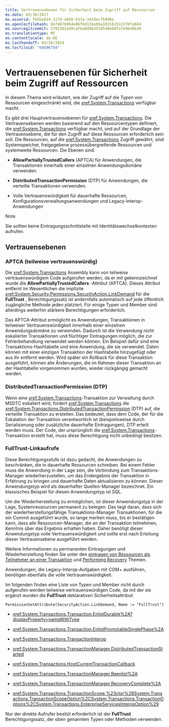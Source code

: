 ```yaml
---
title: Vertrauensebenen für Sicherheit beim Zugriff auf Ressourcen
ms.date: 03/30/2017
ms.assetid: fb5be924-317d-4d69-b33a-3d18ecfb9d6e
ms.openlocfilehash: 847467b964e86f6d13be6ba103162512270fa684
ms.sourcegitcommit: 2701302a99cafbe0d86d53d540eb0fa7e9b46b36
ms.translationtype: MT
ms.contentlocale: de-DE
ms.lasthandoff: 04/28/2019
ms.locfileid: "64596758"
---
```

# <a name="security-trust-levels-in-accessing-resources"></a>Vertrauensebenen für Sicherheit beim Zugriff auf Ressourcen
In diesem Thema wird erläutert, wie der Zugriff auf die Typen von Ressourcen eingeschränkt wird, die <xref:System.Transactions> verfügbar macht.  
  
 Es gibt drei Hauptvertrauensebenen für <xref:System.Transactions>. Die Vertrauensebenen werden basierend auf den Ressourcentypen definiert, die <xref:System.Transactions> verfügbar macht, und auf der Grundlage der Vertrauensebene, die für den Zugriff auf diese Ressourcen erforderlich sein soll. Die Ressourcen, auf die <xref:System.Transactions> Zugriff gewährt, sind Systemspeicher, freigegebene prozessübergreifende Ressourcen und systemweite Ressourcen. Die Ebenen sind:  
  
- **AllowPartiallyTrustedCallers** (APTCA) für Anwendungen, die Transaktionen innerhalb einer einzelnen Anwendungsdomäne verwenden.  
  
- **DistributedTransactionPermission** (DTP) für Anwendungen, die verteilte Transaktionen verwenden.  
  
- Volle Vertrauenswürdigkeit für dauerhafte Ressourcen, Konfigurationsverwaltungsanwendungen und Legacy-Interop-Anwendungen  
  
> [!NOTE]
>  Sie sollten keine Eintragungsschnittstelle mit Identitätswechselkontexten aufrufen.  
  
## <a name="trust-levels"></a>Vertrauensebenen  
  
### <a name="aptca-partial-trust"></a>APTCA (teilweise vertrauenswürdig)  
 Die <xref:System.Transactions> Assembly kann von teilweise vertrauenswürdigem Code aufgerufen werden, da er mit gekennzeichnet wurde die **AllowPartiallyTrustedCallers** -Attribut (APTCA). Dieses Attribut entfernt im Wesentlichen die implizite <xref:System.Security.Permissions.SecurityAction.LinkDemand> für die **FullTrust** , Berechtigungssatz ist andernfalls automatisch auf jede öffentlich zugängliche Methode jeden platziert. Für einige Typen und Member sind allerdings weiterhin stärkere Berechtigungen erforderlich.  
  
 Das APTCA-Attribut ermöglicht es Anwendungen, Transaktionen in teilweiser Vertrauenswürdigkeit innerhalb einer einzelnen Anwendungsdomäne zu verwenden. Dadurch ist die Verwendung nicht eskalierter Transaktionen und flüchtiger Eintragungen möglich, die zur Fehlerbehandlung verwendet werden können. Ein Beispiel dafür sind eine Transaktions-Hashtabelle und eine Anwendung, die sie verwendet. Daten können mit einer einzigen Transaktion der Hashtabelle hinzugefügt oder aus ihr entfernt werden. Wird später ein Rollback für diese Transaktion ausgeführt, können alle Änderungen, die im Rahmen dieser Transaktion an der Hashtabelle vorgenommen wurden, wieder rückgängig gemacht werden.  
  
### <a name="distributedtransactionpermission-dtp"></a>DistributedTransactionPermission (DTP)  
 Wenn eine <xref:System.Transactions>-Transaktion zur Verwaltung durch MSDTC eskaliert wird, fordert <xref:System.Transactions> die <xref:System.Transactions.DistributedTransactionPermission> (DTP) auf, die verteilte Transaktion zu erstellen. Das bedeutet, dass dem Code, der für die Eskalation der Transaktion verantwortlich ist (beispielsweise durch Serialisierung oder zusätzliche dauerhafte Eintragungen), DTP erteilt werden muss. Der Code, der ursprünglich die <xref:System.Transactions>-Transaktion erstellt hat, muss diese Berechtigung nicht unbedingt besitzen.  
  
### <a name="fulltrust-link-demands"></a>FullTrust-Linkaufrufe  
 Diese Berechtigungsstufe ist dazu gedacht, die Anwendungen zu beschränken, die in dauerhafte Ressourcen schreiben. Bei einem Fehler muss die Anwendung in der Lage sein, die Verbindung zum Transaktions-Manager wiederherzustellen, um das Endergebnis der Transaktion in Erfahrung zu bringen und dauerhafte Daten aktualisieren zu können. Dieser Anwendungstyp wird als dauerhafter Quellen-Manager bezeichnet. Ein klassisches Beispiel für diesen Anwendungstyp ist SQL.  
  
 Um die Wiederherstellung zu ermöglichen, ist dieser Anwendungstyp in der Lage, Systemressourcen permanent zu belegen. Das liegt daran, dass sich der wiederherstellungsfähige Transaktions-Manager Transaktionen, für die ein Commit ausgeführt wurde, so lange merken muss, bis er bestätigen kann, dass alle Ressourcen-Manager, die an der Transaktion teilnehmen, Kenntnis über das Ergebnis erhalten haben. Daher benötigt dieser Anwendungstyp volle Vertrauenswürdigkeit und sollte erst nach Erteilung dieser Vertrauensebene ausgeführt werden.  
  
 Weitere Informationen zu permanenten Eintragungen und Wiederherstellung finden Sie unter den [eintragen von Ressourcen als Teilnehmer an einer Transaktion](../../../../docs/framework/data/transactions/enlisting-resources-as-participants-in-a-transaction.md) und [Performing Recovery](../../../../docs/framework/data/transactions/performing-recovery.md) Themen.  
  
 Anwendungen, die Legacy-Interop-Aufgaben mit COM+ ausführen, benötigen ebenfalls die volle Vertrauenswürdigkeit.  
  
 Im folgenden finden eine Liste von Typen und Member nicht durch aufgerufen werden teilweise vertrauenswürdigen Code, da mit der sie ergänzt wurden die **FullTrust** deklarativen Sicherheitsattribut:  
  
 `PermissionSetAttribute(SecurityAction.LinkDemand, Name := "FullTrust")`  
  
- <xref:System.Transactions.Transaction.EnlistDurable%2A?displayProperty=nameWithType>  
  
- <xref:System.Transactions.Transaction.EnlistPromotableSinglePhase%2A>  
  
- <xref:System.Transactions.TransactionInterop>  
  
- <xref:System.Transactions.TransactionManager.DistributedTransactionStarted>  
  
- <xref:System.Transactions.HostCurrentTransactionCallback>  
  
- <xref:System.Transactions.TransactionManager.Reenlist%2A>  
  
- <xref:System.Transactions.TransactionManager.RecoveryComplete%2A>  
  
- <xref:System.Transactions.TransactionScope.%23ctor%28System.Transactions.TransactionScopeOption%2CSystem.Transactions.TransactionOptions%2CSystem.Transactions.EnterpriseServicesInteropOption%29>  
  
 Nur der direkte Aufrufer besitzt erforderlich ist der **FullTrust** Berechtigungssatz, der oben genannten Typen oder Methoden verwenden.
